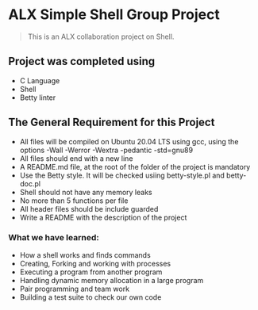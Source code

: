 # ALX Simple Shell Group Project

> This is an ALX collaboration project on Shell.

## Project was completed using

- C Language
- Shell
- Betty linter

## The General Requirement for this Project

- All files will be compiled on Ubuntu 20.04 LTS using gcc, using the options -Wall -Werror -Wextra -pedantic -std=gnu89
- All files should end with a new line
- A README.md file, at the root of the folder of the project is mandatory
- Use the Betty style. It will be checked usiing betty-style.pl and betty-doc.pl
- Shell should not have any memory leaks
- No more than 5 functions per file
- All header files should be include guarded
- Write a README with the description of the project

### What we have learned:
* How a shell works and finds commands
* Creating, Forking and working with processes
* Executing a program from another program
* Handling dynamic memory allocation in a large program
* Pair programming and team work
* Building a test suite to check our own code
